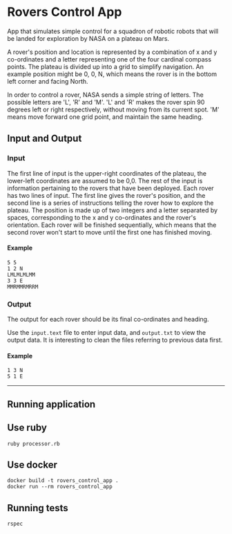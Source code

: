 # Rovers Control App
App that simulates simple control for a squadron of robotic robots that will be landed for exploration by NASA on a plateau on Mars.

A rover's position and location is represented by a combination of x and y co-ordinates and a letter representing one of the four cardinal compass points. 
The plateau is divided up into a grid to simplify navigation. An example position might be 0, 0, N, which means the rover is in the bottom left corner and facing North.

In order to control a rover, NASA sends a simple string of letters. The possible letters are 'L', 'R' and 'M'. 'L' and 'R' makes the rover spin 90 degrees left or right respectively, without moving from
its current spot. 'M' means move forward one grid point, and maintain the same heading.

## Input and Output

### Input 
The first line of input is the upper-right coordinates of the plateau, the lower-left coordinates are assumed to be 0,0. The rest of the input is information pertaining to the rovers that have been deployed. 
Each rover has two lines of input. The first line gives the rover's position, and the second line is a series of instructions telling the rover how to explore the plateau. 
The position is made up of two integers and a letter separated by spaces, corresponding to the x and y co-ordinates and the rover's orientation. 
Each rover will be finished sequentially, which means that the second rover won't start to move until the first one has finished moving. 

#### Example
```
5 5 
1 2 N 
LMLMLMLMM 
3 3 E 
MMRMMRMRRM 
```

### Output 
The output for each rover should be its final co-ordinates and heading.

Use the `input.text` file to enter input data, and `output.txt` to view the output data.
It is interesting to clean the files referring to previous data first.

#### Example 

```
1 3 N 
5 1 E
```

---

## Running application

## Use ruby

```shell
ruby processor.rb
```

## Use docker

```shell
docker build -t rovers_control_app .
docker run --rm rovers_control_app 
```

## Running tests

```shell
rspec 
```




